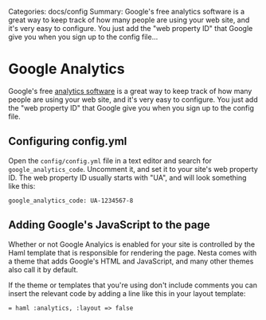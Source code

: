 Categories: docs/config
Summary: Google's free analytics software is a great way to keep track of how many people are using your web site, and it's very easy to configure. You just add the "web property ID" that Google give you when you sign up to the config file...

# Google Analytics

Google's free [analytics software][analytics] is a great way to keep
track of how many people are using your web site, and it's very easy to
configure. You just add the "web property ID" that Google give you when
you sign up to the config file.

## Configuring config.yml

Open the `config/config.yml` file in a text editor and search for
`google_analytics_code`. Uncomment it, and set it to your site's web
property ID. The web property ID usually starts with "UA", and will look
something like this:

    google_analytics_code: UA-1234567-8

## Adding Google's JavaScript to the page

Whether or not Google Analyics is enabled for your site is controlled by
the Haml template that is responsible for rendering the page. Nesta
comes with a theme that adds Google's HTML and JavaScript, and many
other themes also call it by default.

If the theme or templates that you're using don't include comments you
can insert the relevant code by adding a line like this in your
layout template:

    = haml :analytics, :layout => false

[analytics]: http://www.google.com/analytics
